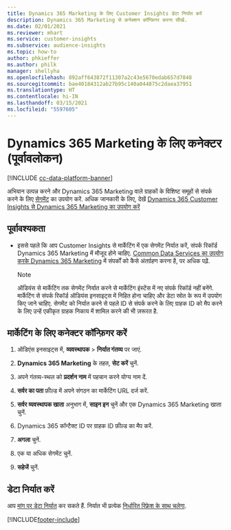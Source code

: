 ```yaml
---
title: Dynamics 365 Marketing के लिए Customer Insights डेटा निर्यात करें
description: Dynamics 365 Marketing से कनेक्शन कॉन्फ़िगर करना सीखें.
ms.date: 02/01/2021
ms.reviewer: mhart
ms.service: customer-insights
ms.subservice: audience-insights
ms.topic: how-to
author: phkieffer
ms.author: philk
manager: shellyha
ms.openlocfilehash: 892aff643872f11307a2c43e5670edab657d7848
ms.sourcegitcommit: bae40184312ab27b95c140a044875c2daea37951
ms.translationtype: HT
ms.contentlocale: hi-IN
ms.lasthandoff: 03/15/2021
ms.locfileid: "5597605"
---
```

# <a name="connector-for-dynamics-365-marketing-preview"></a>Dynamics 365 Marketing के लिए कनेक्टर (पूर्वावलोकन)

[!INCLUDE [cc-data-platform-banner](../includes/cc-data-platform-banner.md)]

अभियान उत्पन्न करने और Dynamics 365 Marketing वाले ग्राहकों के विशिष्ट समूहों से संपर्क करने के लिए [सेगमेंट](segments.md) का उपयोग करें. अधिक जानकारी के लिए, देखें [Dynamics 365 Customer Insights से Dynamics 365 Marketing का उपयोग करें](/dynamics365/marketing/customer-insights-segments)

## <a name="prerequisite"></a>पूर्वावश्यकता

- इससे पहले कि आप Customer Insights से मार्केटिंग में एक सेगमेंट निर्यात करें, संपर्क रिकॉर्ड Dynamics 365 Marketing में मौजूद होने चाहिए. [Common Data Services का उपयोग करके Dynamics 365 Marketing](connect-power-query.md) में संपर्कों को कैसे अंतर्ग्रहण करना है, पर अधिक पढ़ें.

  > [!NOTE]
  > ऑडियंस से मार्केटिंग तक सेगमेंट निर्यात करने से मार्केटिंग इंस्टेंस में नए संपर्क रिकॉर्ड नहीं बनेंगे. मार्केटिंग से संपर्क रिकॉर्ड ऑडियंस इनसाइट्स में निहित होना चाहिए और डेटा स्रोत के रूप में उपयोग किए जाने चाहिए. सेगमेंट को निर्यात करने से पहले ID से संपर्क करने के लिए ग्राहक ID को मैप करने के लिए उन्हें एकीकृत ग्राहक निकाय में शामिल करने की भी ज़रूरत है.

## <a name="configure-the-connector-for-marketing"></a>मार्केटिंग के लिए कनेक्टर कॉन्फ़िगर करें

1. ऑडिएंस इनसाइट्स में, **व्यवस्थापक** > **निर्यात गंतव्य** पर जाएं.

1. **Dynamics 365 Marketing** के तहत, **सेट करें** चुनें.

1. अपने गंतव्य-स्थल को **प्रदर्शन नाम** में पहचान करने योग्य नाम दें.

1. **सर्वर का पता** फ़ील्ड में अपने संगठन का मार्केटिंग URL दर्ज करें.

1. **सर्वर व्यवस्थापक खाता** अनुभाग में, **साइन इन** चुनें और एक Dynamics 365 Marketing खाता चुनें.

1. Dynamics 365 कॉन्टैक्ट ID पर ग्राहक ID फ़ील्ड का मैप करें.

1. **अगला** चुनें.

1. एक या अधिक सेगमेंट चुनें.

1. **सहेजें** चुनें.

## <a name="export-the-data"></a>डेटा निर्यात करें

आप [मांग पर डेटा निर्यात](export-destinations.md) कर सकते हैं. निर्यात भी प्रत्येक [निर्धारित रिफ्रेश के साथ चलेगा](system.md#schedule-tab).


[!INCLUDE[footer-include](../includes/footer-banner.md)]